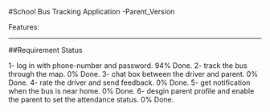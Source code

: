 #School Bus Tracking Application -Parent_Version

Features: 
----------------------------------------------------------- ----------
##Requirement						      Status 

1- log in with phone-number and password.		     94% Done.
2- track the bus through the map.			     0%  Done.
3- chat box between the driver and parent.	             0%  Done.
4- rate the driver and send feedback.			     0%  Done.
5- get notification when the bus is near home.		     0%  Done.
6- desgin parent profile and enable the parent to set the
   attendance status.					     0% Done.

